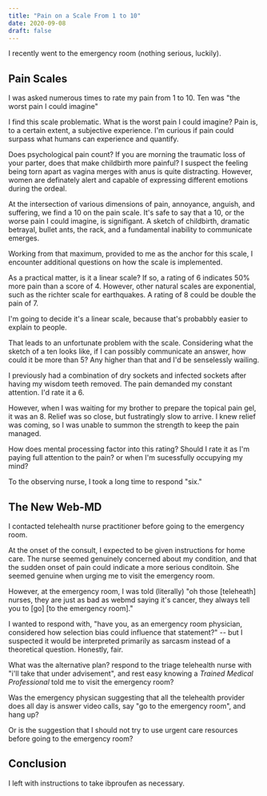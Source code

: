 ```yaml
---
title: "Pain on a Scale From 1 to 10"
date: 2020-09-08
draft: false
---
```


I recently went to the emergency room (nothing serious, luckily). 

## Pain Scales

I was asked numerous times to rate my pain from 1 to 10. Ten was "the worst pain I could imagine"

I find this scale problematic. What is the worst pain I could imagine? Pain is, to a certain extent, a subjective experience. I'm curious if pain could surpass what humans can experience and quantify. 

Does psychological pain count? If you are morning the traumatic loss of your parter, does that make childbirth more painful? I suspect the feeling being torn apart as vagina merges with anus is quite distracting. However, women are definately alert and capable of expressing different emotions during the ordeal. 

At the intersection of various dimensions of pain, annoyance, anguish, and suffering, we find a 10 on the pain scale. It's safe to say that a 10, or the worse pain I could imagine, is signifigant. A sketch of childbirth, dramatic betrayal, bullet ants, the rack, and a fundamental inability to communicate emerges. 

Working from that maximum, provided to me as the anchor for this scale, I encounter additional questions on how the scale is implemented. 

As a practical matter, is it a linear scale? If so, a rating of 6 indicates 50% more pain than a score of 4. However, other natural scales are exponential, such as the richter scale for earthquakes. A rating of 8 could be double the pain of 7. 

I'm going to decide it's a linear scale, because that's probabbly easier to explain to people. 

That leads to an unfortunate problem with the scale. Considering what the sketch of a ten looks like, if I can possibly communicate an answer, how could it be more than 5? Any higher than that and I'd be senselessly wailing. 

I previously had a combination of dry sockets and infected sockets after having my wisdom teeth removed. The pain demanded my constant attention. I'd rate it a 6. 

However, when I was waiting for my brother to prepare the topical pain gel, it was an 8. Relief was so close, but fustratingly slow to arrive. I knew relief was coming, so I was unable to summon the strength to keep the pain managed. 

How does mental processing factor into this rating? Should I rate it as I'm paying full attention to the pain? or when I'm sucessfully occupying my mind? 

To the observing nurse, I took a long time to respond "six."

## The New Web-MD

I contacted telehealth nurse practitioner before going to the emergency room. 

At the onset of the consult, I expected to be given instructions for home care. The nurse seemed genuinely concerned about my condition, and that the sudden onset of pain could indicate a more serious conditoin. She seemed genuine when urging me to visit the emergency room. 

However, at the emergency room, I was told (literally) "oh those [teleheath] nurses, they are just as bad as webmd saying it's cancer, they always tell you to [go] [to the emergency room]."

I wanted to respond with, "have you, as an emergency room physician, considered how selection bias could influence that statement?" -- but I suspected it would be interpreted primarily as sarcasm instead of a theoretical question. Honestly, fair. 

What was the alternative plan? respond to the triage telehealth nurse with "i'll take that under advisement", and rest easy knowing a *Trained Medical Professional* told me to visit the emergency room?

Was the emergency physican suggesting that all the telehealth provider does all day is answer video calls, say "go to the emergency room", and hang up?

Or is the suggestion that I should not try to use urgent care resources before going to the emergency room? 

## Conclusion

I left with instructions to take ibproufen as necessary. 